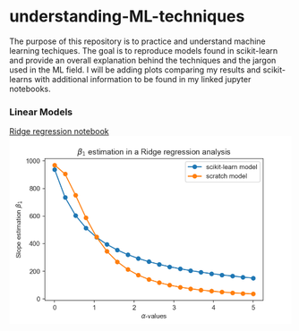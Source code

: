 # understanding-ML-techniques
The purpose of this repository is to practice and understand machine learning techiques. The goal is to reproduce models found in scikit-learn and provide an overall explanation behind the techniques and the jargon used in the ML field. I will be adding plots comparing my results and scikit-learns with additional information to be found in my linked jupyter notebooks.

### Linear Models
[Ridge regression notebook](./linear_models/ridge_regularization.ipynb)
![](./plots/slope-estimation-using-Ridge-regression.png)
